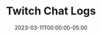 ---
layout: ext_single
title: Twitch Chat Logs
slug: twitch-chat-logs
desc: Retrieve and search through a chat log from any Twitch VOD.  
category: twitch
date: '2023-03-11T00:00:00-05:00'
permalink: extensions/twitch/:slug
download_url: https://christinak.itch.io/twitch-chat-logs
developer_name: Christina K.
developer_url: https://christinak.itch.io
icon_local: twitch_chat_logs_ico.png
trailer: https://www.youtube.com/embed/FHqYyUdgilo
screenshots_local: twitch_chat_logs_screenshot.png
version: 1.0
sammi_version: '2023.1.1^'
platform: Any
overview: |
    Extension that enables you to gather, analyze, and visualize Twitch VOD chat data. Easy to install, extremely customizable and requires very little setup!

    ##### Features
    - Retrieve chat transcript from recent or specific Twitch VOD
    - Gather chat statistics such as total message count, unique chat participants, frequently used words, and most active users
    - Generate word cloud image based on chat messages
    - Create participation tree image of the top chatters
    - Generate a chat summary using ChatGPT
    - High level of customization
    - Automated Discord posting feature for all collected data

    **Important Note**
    The extension utilizes an unofficial Twitch API. There may be instances where the extension could stop functioning or require an update due to changes in the API. Rest assured, your Twitch credentials are not used in any way by this extension.

    *Icon generated by OpenAI*
setup: |
    1. Install the extension.
    2. In your Premade deck, no setup is required. Do not change, modify or delete 'INIT' button in any way.
    2. Make sure your Bridge is running at all times when using the extension.

    ##### Save VOD Chat Log
    Saves the whole Twitch VOD Chat log to a file and/or an array inside SAMMI.  
    If there are more than 1000 messages, the result will be saved only to a text file, even if `Save to File` is not checked, to prevent any lag inside SAMMI. 

    <div class="alert alert-warning mt-2" role="alert">Any button using this command must be set to persistent.</div>
    
    | Box Name | Description| 
    |-------|--------|
    |Twitch VOD ID | VOD ID to save the chat log of. Can be retrieved from the VOD url, i.e. for `https://www.twitch.tv/videos/1661055519` the VOD ID would be `1661055519`
    |Save Variable | Array name to save the results into, will be saved as a local button variable
    |Save to File | Whether you wish to save the results into a txt file. Will be saved into `YOUR SAMMI FOLDER/Ext/twitch_chat_logs/chat_log_/$vodID$/.txt`. The file will be overriden if you perform the same query for the same VOD ID again
    | Keyword | Not applicable |
    | Full Word |  Not applicable |
    | Case Sensitive | Not applicable |
    {:class='table table-secondary w-auto table-hover' }

    Example showing a result saved in an array and a text file: 
    ![Chat Log Saved In Array](twitch_chat_log_ex.png)
    ![Chat Log Save In Text File](twitch_chat_log_ex2.png)


    ##### Search VOD Chat Log
    Searches the whole chat log of a given VOD for the selected keyword and saves the result to a file or an array. 

    <div class="alert alert-warning mt-2" role="alert">Any button using this command must be set to persistent.</div>
    
    | Box Name | Description| 
    |-------|--------|
    |Twitch VOD ID | VOD ID to save the chat log of. Can be retrieved from the VOD url, i.e. for `https://www.twitch.tv/videos/1661055519` the VOD ID would be `1661055519`
    | Keyword | Keyword to search the chat log for |
    | Full Word |  Whether to search only for full words|
    | Case Sensitive | Whether to return only case match results |
    |Save Variable | Array name to save the results into, will be saved as a local button variable
    |Save to File | Whether you wish to save the results into a txt file. Will be saved into `YOUR SAMMI FOLDER/Ext/twitch_chat_logs/chat_log_search_/$keyword$/_/$vodID$/.txt`. The file will be overriden if you perform the same query for the same VOD ID again
    {:class='table table-secondary w-auto table-hover' }

    ##### Get VOD Chatters
    Searches the whole chat log of a given VOD for all users who sent at least one chat message and saves the result to a file or an array. 

    <div class="alert alert-warning mt-2" role="alert">Any button using this command must be set to persistent.</div>
    
    | Box Name | Description| 
    |-------|--------|
    |Twitch VOD ID | VOD ID to search for chatters. Can be retrieved from the VOD url, i.e. for `https://www.twitch.tv/videos/1661055519` the VOD ID would be `1661055519`
    |Save Variable | Array name to save the results into, will be saved as a local button variable
    |Save to File | Whether you wish to save the results into a txt file. Will be saved into `YOUR SAMMI FOLDER/Ext/twitch_chat_logs/chat_log_chatters_/$vodID$/.txt`. The file will be overriden if you perform the same query for the same VOD ID again
    | Keyword | Not applicable |
    | Full Word |  Not applicable |
    | Case Sensitive | Not applicable |
    {:class='table table-secondary w-auto table-hover' }

    ##### Get VOD Messages By Chatter
    Searches the whole chat log of a given VOD for the selected chatter's messages and saves the result to a file or an array.   

    <div class="alert alert-warning mt-2" role="alert">Any button using this command must be set to persistent.</div>
    
    | Box Name | Description| 
    |-------|--------|
    |Twitch VOD ID | VOD ID to search for chatters. Can be retrieved from the VOD url, i.e. for `https://www.twitch.tv/videos/1661055519` the VOD ID would be `1661055519`
    | Keyword | Chatter username to search for
    |Save Variable | Array name to save the results into, will be saved as a local button variable
    |Save to File | Whether you wish to save the results into a txt file. Will be saved into `YOUR SAMMI FOLDER/Ext/twitch_chat_logs/chat_log_chatters_/$vodID$/.txt`. The file will be overriden if you perform the same query for the same VOD ID again
    | Full Word |  Not applicable |
    | Case Sensitive | Not applicable |
    {:class='table table-secondary w-auto table-hover' }
privacy_collect: false
---